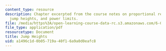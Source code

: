 ```yaml
---
content_type: resource
description: Chapter excerpted from the course notes on proportional reasoning, animal
  jump heights, and power limits.
file: /media/https%3A/open-learning-course-data-rc.s3.amazonaws.com/6-055j-the-art-of-approximation-in-science-and-engineering-spring-2008/a1496c1d0b05719a40f16a9a0d0eafc8_feb25b.pdf
file_type: application/pdf
resourcetype: Document
title: Jump Heights
uid: a1496c1d-0b05-719a-40f1-6a9a0d0eafc8
---
```

